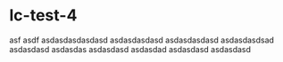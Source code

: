 # lc-test-4
asf asdf
 asdasdasdasdasd
asdasdasdasd
asdasdasdasd
asdasdasdsad
asdasdasd
asdasdas
asdasdasd
asdasdad
asdasdasd
asdasdasd
